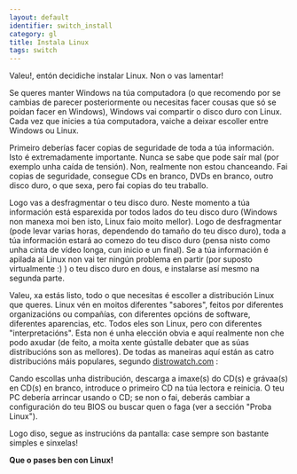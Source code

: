 ```yaml
---
layout: default
identifier: switch_install
category: gl
title: Instala Linux
tags: switch
---
```


Valeu!, entón decidiche instalar Linux. Non o vas lamentar!

Se queres manter Windows na túa computadora (o que recomendo por se cambias de parecer posteriormente ou necesitas facer cousas que só se poidan facer en Windows), Windows vai compartir o disco duro con Linux. Cada vez que inicies a túa computadora, vaiche a deixar escoller entre Windows ou Linux.

Primeiro deberías facer copias de seguridade de toda a túa información. Isto é extremadamente importante. Nunca se sabe que pode saír mal (por exemplo unha caída de tensión). Non, realmente non estou chanceando. Fai copias de seguridade, consegue CDs en branco, DVDs en branco, outro disco duro, o que sexa, pero fai copias do teu traballo.

Logo vas a desfragmentar o teu disco duro. Neste momento a túa información está esparexida por todos lados do teu disco duro (Windows non manexa moi ben isto, Linux faio moito mellor). Logo de desfragmentar (pode levar varias horas, dependendo do tamaño do teu disco duro), toda a túa información estará ao comezo do teu disco duro (pensa nisto como unha cinta de vídeo longa, cun inicio e un final). Se a túa información é apilada aí Linux non vai ter ningún problema en partir (por suposto virtualmente :) ) o teu disco duro en dous, e instalarse así mesmo na segunda parte.

Valeu, xa estás listo, todo o que necesitas é escoller a distribución Linux que queres. Linux vén en moitos diferentes "sabores", feitos por diferentes organizacións ou compañías, con diferentes opcións de software, diferentes aparencias, etc. Todos eles son Linux, pero con diferentes "interpretacións". Esta non é unha elección obvia e aquí realmente non che podo axudar (de feito, a moita xente gústalle debater que as súas distribucións son as mellores). De todas as maneiras aquí están as catro distribucións máis populares, segundo <a href="http://www.distrowatch.com/index.php?language=ES">distrowatch.com</a> :

<? make_distros_table() ?>

Cando escollas unha distribución, descarga a imaxe(s) do CD(s) e grávaa(s) en CD(s) en branco, introduce o primeiro CD na túa lectora e reinicia. O teu PC debería arrincar usando o CD; se non o fai, deberás cambiar a configuración do teu BIOS ou buscar quen o faga (ver a sección "Proba Linux").

Logo diso, segue as instrucións da pantalla: case sempre son bastante simples e sinxelas!

<b>Que o pases ben con Linux!</b>


